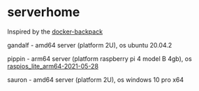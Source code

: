 # serverhome

Inspired by the [docker-backpack](https://github.com/alexanderfefelov/docker-backpack)

gandalf - amd64 server (platform 2U), os ubuntu 20.04.2

pippin - arm64 server (platform raspberry pi 4 model B 4gb), os [raspios_lite_arm64-2021-05-28](https://downloads.raspberrypi.org/raspios_lite_arm64/images/raspios_lite_arm64-2021-05-28/2021-05-07-raspios-buster-arm64-lite.zip) 

sauron - amd64 server (platform 2U), os windows 10 pro x64